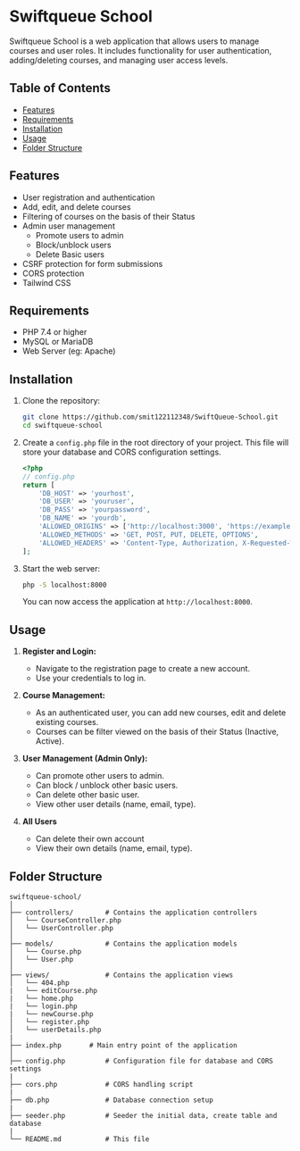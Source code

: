 # Swiftqueue School

Swiftqueue School is a web application that allows users to manage courses and user roles. It includes functionality for user authentication, adding/deleting courses, and managing user access levels.

## Table of Contents

- [Features](#features)
- [Requirements](#requirements)
- [Installation](#installation)
- [Usage](#usage)
- [Folder Structure](#folder-structure)

## Features

- User registration and authentication
- Add, edit, and delete courses
- Filtering of courses on the basis of their Status
- Admin user management
  - Promote users to admin
  - Block/unblock users
  - Delete Basic users
- CSRF protection for form submissions
- CORS protection
- Tailwind CSS 

## Requirements

- PHP 7.4 or higher
- MySQL or MariaDB
- Web Server (eg: Apache)

## Installation

1. Clone the repository:

    ```sh
    git clone https://github.com/smit122112348/SwiftQueue-School.git
    cd swiftqueue-school
    ```

2. Create a `config.php` file in the root directory of your project. This file will store your database and CORS configuration settings.

    ```php
    <?php
    // config.php
    return [
        'DB_HOST' => 'yourhost',
        'DB_USER' => 'youruser',
        'DB_PASS' => 'yourpassword',
        'DB_NAME' => 'yourdb',
        'ALLOWED_ORIGINS' => ['http://localhost:3000', 'https://example.com'],
        'ALLOWED_METHODS' => 'GET, POST, PUT, DELETE, OPTIONS',
        'ALLOWED_HEADERS' => 'Content-Type, Authorization, X-Requested-With, X-CSRF-Token'
    ];
    ```

3. Start the web server:

    ```sh
    php -S localhost:8000
    ```

    You can now access the application at `http://localhost:8000`.

## Usage

1. **Register and Login:**
    - Navigate to the registration page to create a new account.
    - Use your credentials to log in.

2. **Course Management:**
    - As an authenticated user, you can add new courses, edit and delete existing courses.
    - Courses can be filter viewed on the basis of their Status (Inactive, Active).

3. **User Management (Admin Only):**
    -  Can promote other users to admin. 
    -  Can block / unblock other basic users.
    -  Can delete other basic user.
    - View other user details (name, email, type).

4. **All Users**
    - Can delete their own account
    - View their own details (name, email, type). 


## Folder Structure
```
swiftqueue-school/
│
├── controllers/        # Contains the application controllers
│   └── CourseController.php
│   └── UserController.php
│
├── models/             # Contains the application models
│   └── Course.php
│   └── User.php
│
├── views/              # Contains the application views
│   └── 404.php
|   └── editCourse.php
|   └── home.php
|   └── login.php
|   └── newCourse.php
│   └── register.php
│   └── userDetails.php
|   
├── index.php       # Main entry point of the application
│
├── config.php          # Configuration file for database and CORS settings
|
├── cors.php            # CORS handling script
|
├── db.php              # Database connection setup
|
├── seeder.php          # Seeder the initial data, create table and database
|
└── README.md           # This file
```
